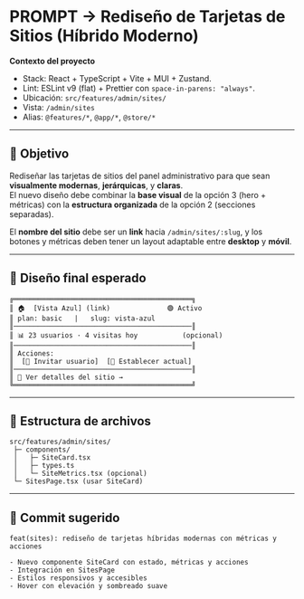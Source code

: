 
# PROMPT → Rediseño de Tarjetas de Sitios (Híbrido Moderno)

**Contexto del proyecto**
- Stack: React + TypeScript + Vite + MUI + Zustand.
- Lint: ESLint v9 (flat) + Prettier con `space-in-parens: "always"`.
- Ubicación: `src/features/admin/sites/`
- Vista: `/admin/sites`
- Alias: `@features/*`, `@app/*`, `@store/*`

---

## 🎯 Objetivo
Rediseñar las tarjetas de sitios del panel administrativo para que sean **visualmente modernas**, **jerárquicas**, y **claras**.  
El nuevo diseño debe combinar la **base visual** de la opción 3 (hero + métricas) con la **estructura organizada** de la opción 2 (secciones separadas).

El **nombre del sitio** debe ser un **link** hacia `/admin/sites/:slug`, y los botones y métricas deben tener un layout adaptable entre **desktop** y **móvil**.

---

## 🧩 Diseño final esperado

```
╔════════════════════════════════════════════╗
║ 🏠  [Vista Azul] (link)              🟢 Activo
║ plan: basic   |   slug: vista-azul
║────────────────────────────────────────────║
║ 📊 23 usuarios · 4 visitas hoy           (opcional)
║────────────────────────────────────────────║
║ Acciones:
║  [👤 Invitar usuario]  [🔄 Establecer actual]
║────────────────────────────────────────────║
║ 📄 Ver detalles del sitio →
╚════════════════════════════════════════════╝
```

---

## 🧱 Estructura de archivos

```
src/features/admin/sites/
 ├─ components/
 │   ├─ SiteCard.tsx
 │   ├─ types.ts
 │   └─ SiteMetrics.tsx (opcional)
 └─ SitesPage.tsx (usar SiteCard)
```

---

## 💬 Commit sugerido
```
feat(sites): rediseño de tarjetas híbridas modernas con métricas y acciones

- Nuevo componente SiteCard con estado, métricas y acciones
- Integración en SitesPage
- Estilos responsivos y accesibles
- Hover con elevación y sombreado suave
```
